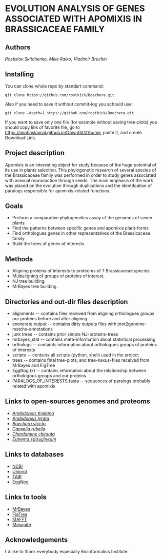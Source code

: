 # EVOLUTION ANALYSIS OF GENES ASSOCIATED WITH APOMIXIS IN BRASSICACEAE FAMILY
## Authors
*Rostislav Skitchenko, Mike Raiko, Vladimir Bruchin*
## Installing
You can clone whole repo by standart command:

```
git clone https://github.com/rostkick/Boechera.git
```
Also if you need to save it without commit-log you schould use:

```
git clone —depth=1 https://github.com/rostkick/Boechera.git
```

If you want to save only one file (for example without saving tree-plots) you should copy link of favorite file,
go to https://minhaskamal.github.io/DownGit/#/home, paste it, and create Download Link.

## Project description
Apomixis is an interesting object for study because of the huge potential
of its use in plants selection. This phylogenetic research of several species
of the Brassicaceae family was performed in order to study genes associated
with asexual reproduction through seeds. The main emphasis of the work was
placed on the evolution through duplications and the identifcation of paralogs
responsible for apomixis-related functions.
## Goals  
* Perform a comparative phylogenetics assay of the genomes of seven plants  
* Find the patterns between specific genes and apomixis plant-forms  
* Find orthologues genes in other representatives of the Brassicaceae family  
* Build the trees of genes of interests
## Methods
* Aligning proteins of interests to proteoms of 7 Brassicaceae species. 
* Multialigning of groups of proteins of interest.
* NJ tree building.
* MrBayes tree building.
## Directories and out-dir files description
* alignments -- contains files received from aligning orthologues groups our proteins before and after aligning
* exonerate output -- contains dirty outputs files with prot2genome-matchs-annotations
* junk trees -- contains prior simple NJ-proteins-trees
* mrbayes_stat -- contains meta-information about statistical processing
* orthologs -- containts information about orthologues groups of proteins of interests
* scripts -- contains all scripts (python, shell) used in the project
* trees -- contains final tree-plots, and tree-nexus-files received from MrBayes and FigTree
* EggNog.txt -- contains information about the relationship between orthologous groups and our proteins
* PARALOGS_OF_INTERESTS.fasta -- sequences of paralogs probably related with apomixis
## Links to open-sources genomes and proteoms
* [*Arabidopsis thaliana*](https://www.ncbi.nlm.nih.gov/genome/?term=Arabidopsis+thaliana)
* [*Arabidopsis lyrata*](https://www.ncbi.nlm.nih.gov/genome/?term=arabidopsis+lyrata)
* [*Boechera stricta*](https://www.ncbi.nlm.nih.gov/genome/?term=Boechera+stricta)
* [*Capsella rubella*](https://www.ncbi.nlm.nih.gov/genome/498)
* [*Chardamine chirsuta*](http://chi.mpipz.mpg.de/assembly.html)
* [*Eutrema salsugineum*](https://www.ncbi.nlm.nih.gov/genome/12266)
## Links to databases
* [NCBI](https://www.ncbi.nlm.nih.gov/)
* [Uniprot](http://www.uniprot.org/)
* [TAIR](https://www.arabidopsis.org/)
* [EggNog](http://eggnogdb.embl.de/#/app/home)
## Links to tools 
* [MrBayes](http://mrbayes.sourceforge.net/)
* [FigTree](http://tree.bio.ed.ac.uk/software/figtree/)
* [MAFFT](https://mafft.cbrc.jp/alignment/software/)
* [Mesquite](https://mesquiteproject.wikispaces.com/)
## Aсknowledgements
I\`d like to thank everybody especially Bioinformatics Institute.
